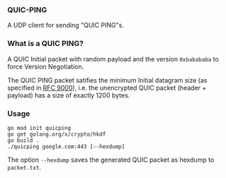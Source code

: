 ### QUIC-PING
A UDP client for sending "QUIC PING"s. 

### What is a QUIC PING?
A QUIC Initial packet with random payload and the version ```0xbabababa``` to force Version Negotiation.

The QUIC PING packet satifies the minimum Initial datagram size (as specified in [RFC 9000](https://www.rfc-editor.org/rfc/rfc9000.html#initial-size)), i.e. the unencrypted QUIC packet (header + payload) has a size of exactly 1200 bytes.

### Usage
```
go mod init quicping
go get golang.org/x/crypto/hkdf
go build .
./quicping google.com:443 [--hexdump]

```
The option ```--hexdump``` saves the generated QUIC packet as hexdump to ```packet.txt```.
